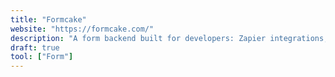 ```yaml
---
title: "Formcake"
website: "https://formcake.com/"
description: "A form backend built for developers: Zapier integrations, zero dependencies, a simple API, and unlimited forms."
draft: true
tool: ["Form"]
---
```

